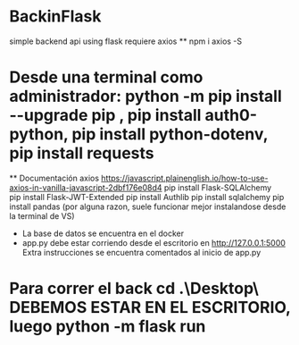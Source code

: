 # BackinFlask
simple backend api using flask
requiere axios
** npm i axios -S
# Desde una terminal como administrador: python -m pip install --upgrade pip , pip install auth0-python, pip install python-dotenv, pip install requests
** Documentación axios https://javascript.plainenglish.io/how-to-use-axios-in-vanilla-javascript-2dbf176e08d4
pip install Flask-SQLAlchemy  
pip install Flask-JWT-Extended
pip install Authlib 
pip install sqlalchemy
pip install pandas (por alguna razon, suele funcionar mejor instalandose desde la terminal de VS)

* La base de datos se encuentra en el docker
* app.py debe estar corriendo desde el escritorio en http://127.0.0.1:5000
Extra instrucciones se encuentra comentados al inicio de app.py

# Para correr el back  cd .\Desktop\ DEBEMOS ESTAR EN EL ESCRITORIO, luego python -m flask run
